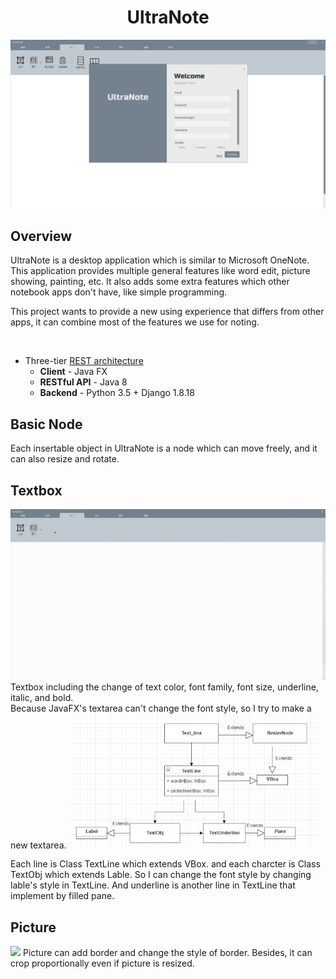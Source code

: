 <div align="center">
<h1>UltraNote</h3>
<img width="800" src="/.meta/login.JPG">
</div>

## Overview
UltraNote is a desktop application which is similar to Microsoft OneNote. This application provides multiple general features like word edit, picture showing, painting, etc. It also adds some extra features which other notebook apps don't have, like simple programming.

This project wants to provide a new using experience that differs from other apps, it can combine most of the features we use for noting.

<br>

* Three-tier [REST architecture](https://en.wikipedia.org/wiki/Representational_state_transfer)
  - **Client** - Java FX 
  - **RESTful API** - Java 8
  - **Backend** - Python 3.5 + Django 1.8.18 

## Basic Node
Each insertable object in UltraNote is a node which can move freely, and it can also resize and rotate.

## Textbox
<img width="600" src="/.meta/text.gif">
Textbox including the change of text color, font family, font size, underline, italic, and bold.<br>
Because JavaFX's textarea can't change the font style, so I try to make a new textarea.

<img width="400" src="/.meta/text_structure.png">

Each line is Class TextLine which extends VBox. and each charcter is Class TextObj which extends Lable. So I can change the font style by changing lable's style in TextLine. And underline is another line in TextLine that implement by filled pane.

## Picture
<img width="600" src="/.meta/picture.gif">
Picture can add border and change the style of border. Besides, it can crop proportionally even if picture is resized.


